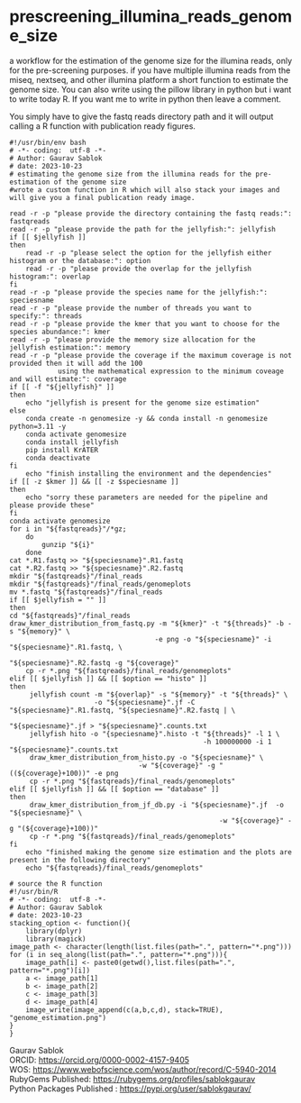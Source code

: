 # prescreening_illumina_reads_genome_size
a workflow for the estimation of the genome size for the illumina reads, only for the pre-screening purposes. if you have multiple illumina reads from the miseq, nextseq, and other illumina platform a short function to estimate the genome size. You can also write using the pillow library in python but i want to write today R. If you want me to write in python then leave a comment. 

You simply have to give the fastq reads directory path and it will output calling a R function with publication ready figures.

```
#!/usr/bin/env bash
# -*- coding:  utf-8 -*-
# Author: Gaurav Sablok
# date: 2023-10-23
# estimating the genome size from the illumina reads for the pre-estimation of the genome size
#wrote a custom function in R which will also stack your images and will give you a final publication ready image.

read -r -p "please provide the directory containing the fastq reads:": fastqreads
read -r -p "please provide the path for the jellyfish:": jellyfish
if [[ $jellyfish ]]
then
    read -r -p "please select the option for the jellyfish either histogram or the database:": option
    read -r -p "please provide the overlap for the jellyfish histogram:": overlap
fi
read -r -p "please provide the species name for the jellyfish:": speciesname
read -r -p "please provide the number of threads you want to specify:": threads
read -r -p "please provide the kmer that you want to choose for the species abundance:": kmer
read -r -p "please provide the memory size allocation for the jellyfish estimation:": memory
read -r -p "please provide the coverage if the maximum coverage is not provided then it will add the 100
            using the mathematical expression to the minimum coveage and will estimate:": coverage
if [[ -f "${jellyfish}" ]]
then
    echo "jellyfish is present for the genome size estimation"
else
    conda create -n genomesize -y && conda install -n genomesize python=3.11 -y
    conda activate genomesize
    conda install jellyfish
    pip install KrATER
    conda deactivate
fi 
    echo "finish installing the environment and the dependencies"
if [[ -z $kmer ]] && [[ -z $speciesname ]]
then 
    echo "sorry these parameters are needed for the pipeline and please provide these"
fi
conda activate genomesize
for i in "${fastqreads}"/*gz; 
    do 
        gunzip "${i}"
    done
cat *.R1.fastq >> "${speciesname}".R1.fastq
cat *.R2.fastq >> "${speciesname}".R2.fastq
mkdir "${fastqreads}"/final_reads
mkdir "${fastqreads}"/final_reads/genomeplots
mv *.fastq "${fastqreads}"/final_reads
if [[ $jellyfish = "" ]]
then
cd "${fastqreads}"/final_reads
draw_kmer_distribution_from_fastq.py -m "${kmer}" -t "${threads}" -b -s "${memory}" \
                                    -e png -o "${speciesname}" -i "${speciesname}".R1.fastq, \
                                                            "${speciesname}".R2.fastq -g "${coverage}"
    cp -r *.png "${fastqreads}/final_reads/genomeplots"
elif [[ $jellyfish ]] && [[ $option == "histo" ]]
then
     jellyfish count -m "${overlap}" -s "${memory}" -t "${threads}" \
                     -o "${speciesname}".jf -C "${speciesname}".R1.fastq, "${speciesname}".R2.fastq | \
                                                            "${speciesname}".jf > "${speciesname}".counts.txt
     jellyfish hito -o "{speciesname}".histo -t "${threads}" -l 1 \
                                                -h 100000000 -i 1 "${speciesname}".counts.txt
     draw_kmer_distribution_from_histo.py -o "${speciesname}" \
                                -w "${coverage}" -g "((${coverage}+100))" -e png
     cp -r *.png "${fastqreads}/final_reads/genomeplots"
elif [[ $jellyfish ]] && [[ $option == "database" ]]
then
     draw_kmer_distribution_from_jf_db.py -i "${speciesname}".jf  -o "${speciesname}" \
                                                    -w "${coverage}" -g "(${coverage}+100))"
     cp -r *.png "${fastqreads}/final_reads/genomeplots"
fi 
    echo "finished making the genome size estimation and the plots are present in the following directory"
    echo "${fastqreads}/final_reads/genomeplots"

# source the R function
#!/usr/bin/R
# -*- coding:  utf-8 -*-
# Author: Gaurav Sablok
# date: 2023-10-23
stacking_option <- function(){
    library(dplyr)
    library(magick)
image_path <- character(length(list.files(path=".", pattern="*.png")))
for (i in seq_along(list(path=".", pattern="*.png"))){
    image_path[i] <- paste0(getwd(),list.files(path=".", pattern="*.png")[i])
    a <- image_path[1]
    b <- image_path[2]
    c <- image_path[3]
    d <- image_path[4]
    image_write(image_append(c(a,b,c,d), stack=TRUE), "genome_estimation.png")
}
}
```

Gaurav Sablok \
ORCID: https://orcid.org/0000-0002-4157-9405 \
WOS: https://www.webofscience.com/wos/author/record/C-5940-2014 \
RubyGems Published: https://rubygems.org/profiles/sablokgaurav \
Python Packages Published : https://pypi.org/user/sablokgaurav/
